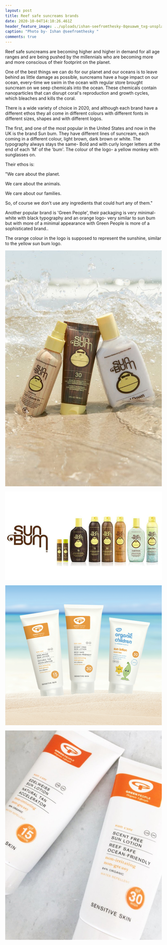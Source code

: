 ```yaml
---
layout: post
title: Reef safe suncreams brands
date: 2020-10-04T14:10:26.461Z
header_feature_image: ../uploads/ishan-seefromthesky-8qeuawm_txg-unsplash.jpg
caption: "Photo by- Ishan @seefromthesky "
comments: true
---
```

Reef safe suncreams are becoming higher and higher in demand for all age ranges and are being pushed by the millennials who are becoming more and more conscious of their footprint on the planet. 

One of the best things we can do for our planet and our oceans is to leave behind as little damage as possible, suncreams have a huge impact on our ocean, every-time we swim in the ocean with regular store brought suncream on we seep chemicals into the ocean. These chemicals contain nanoparticles that can disrupt coral's reproduction and growth cycles, which bleaches and kills the coral. 

There is a wide variety of choice in 2020, and although each brand have a different ethos they all come in different colours with different fonts in different sizes, shapes and with different logos. 

The first, and one of the most popular in the United States and now in the UK is the brand Sun bum. They have different lines of suncream, each coming in a different colour, light brown, dark brown or white. The typography always stays the same- Bold and with curly longer letters at the end of each 'M' of the 'bum'. The colour of the logo- a yellow monkey with sunglasses on. 

Their ethos is: 

"We care about the planet.

We care about the animals.

We care about our families.

So, of course we don’t use any ingredients that could hurt any of them."



Another popular brand is 'Green People', their packaging is very minimal- white with black typography and an orange logo- very similar to sun bum but with more of a minimal appearance with Green People is more of a sophisticated brand.. 

The orange colour in the logo is supposed to represent the sunshine, similar to the yellow sun bum logo. 

![Sun Bum suncream brand (1)](../uploads/sun-bum.jpeg)

![Sun Bum suncream brand (2)](../uploads/sunbum-2.jpg)

![Green People suncream brand (3)](../uploads/green-people-1.png)

![Green People suncream brand (4)](../uploads/green-people-2.jpg)